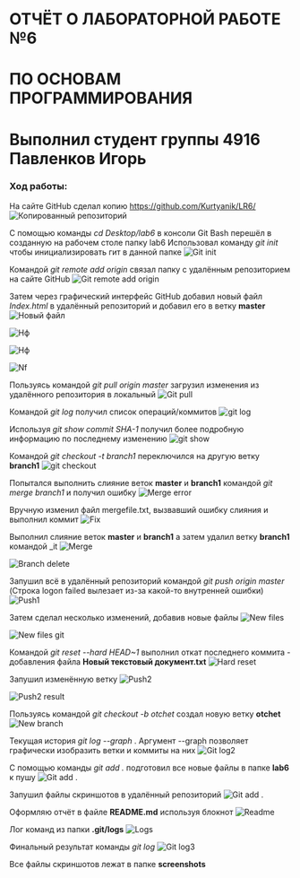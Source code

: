 ﻿# ОТЧЁТ О ЛАБОРАТОРНОЙ РАБОТЕ №6 
# ПО ОСНОВАМ ПРОГРАММИРОВАНИЯ
# Выполнил студент группы 4916 Павленков Игорь



### Ход работы:
На сайте GitHub сделал копию https://github.com/Kurtyanik/LR6/
![Копированный репозиторий](screenshots/Screenshot_1.png)

С помощью команды _cd Desktop/lab6_ в консоли Git Bash перешёл в созданную на рабочем столе папку lab6
Использовал команду _git init_ чтобы инициализировать гит в данной папке
![Git init](screenshots/Screenshot_2.png)

Командой _git remote add origin_ связал папку с удалённым репозиторием на сайте GitHub
![Git remote add origin](screenshots/Screenshot_4.png)

Затем через графический интерфейс GitHub добавил новый файл _Index.html_ в удалённый репозиторий и добавил его в ветку __master__
![Новый файл](screenshots/Screenshot_5.png)

![Нф](screenshots/Screenshot_6.png)

![Нф](screenshots/Screenshot_7.png)

![Nf](screenshots/Screenshot_8.png)

Пользуясь командой _git pull origin master_ загрузил изменения из удалённого репозитория в локальный
![Git pull](screenshots/Screenshot_9.png)

Командой _git log_ получил список операций/коммитов
![git log](screenshots/Screenshot_10.png)

Используя _git show *commit SHA-1*_ получил более подробную информацию по последнему изменению
![git show](screenshots/Screenshot_11.png)

Командой _git checkout -t branch1_ переключился на другую ветку **branch1**
![git checkout](screenshots/Screenshot_12.png)

Попытался выполнить слияние веток **master** и **branch1** командой _git merge branch1_ и получил ошибку
![Merge error](screenshots/Screenshot_13.png)

Вручную изменил файл mergefile.txt, вызвавший ошибку слияния и выполнил коммит
![Fix](screenshots/Screenshot_14.png)

Выполнил слияние веток **master** и **branch1** а затем удалил ветку **branch1** командой _it
![Merge](screenshots/Screenshot_15.png)

![Branch delete](screenshots/Screenshot_16.png)

Запушил всё в удалённый репозиторий командой _git push origin master_ (Строка logon failed вылезает из-за какой-то внутренней ошибки)
![Push1](screenshots/Screenshot_17.png)

Затем сделал несколько изменений, добавив новые файлы
![New files](screenshots/Screenshot_19.png)

![New files git](screenshots/Screenshot_20.png)

Командой _git reset --hard HEAD~1_ выполнил откат последнего коммита - добавления файла **Новый текстовый документ.txt**
![Hard reset](screenshots/Screenshot_22.png)

Запушил изменённую ветку
![Push2](screenshots/Screenshot_23.png)

![Push2 result](screenshots/Screenshot_24.png)

Пользуясь командой _git checkout -b otchet_ создал новую ветку **otchet**
![New branch](screenshots/Screenshot_25.png)


Текущая история _git log --graph_ . Аргумент --graph позволяет графически изобразить ветки и коммиты на них
![Git log2](screenshots/Screenshot_26.png)

С помощью команды _git add ._ подготовил все новые файлы в папке **lab6** к пушу
![Git add .](screenshots/Screenshot_28.png)

Запушил файлы скриншотов в удалённый репозиторий
![Git add .](screenshots/Screenshot_29.png)

Оформляю отчёт в файле **README.md** используя блокнот
![Readme](screenshots/Screenshot_31.png)



Лог команд из папки **.git/logs**
![Logs](screenshots/Screenshot_30.png)

Финальный результат команды _git log_
![Git log3](screenshots/Screenshot_32.png)

Все файлы скриншотов лежат в папке **screenshots**
